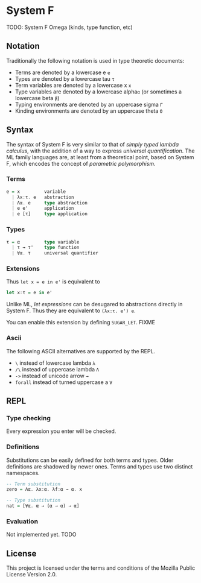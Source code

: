 # System F

TODO: System F Omega (kinds, type function, etc)

## Notation

Traditionally the following notation is used in type theoretic documents:

* Terms are denoted by a lowercase e `e`
* Types are denoted by a lowercase tau `τ`
* Term variables are denoted by a lowercase x `x`
* Type variables are denoted by a lowercase alpha`α` (or sometimes a lowercase beta `β`)
* Typing environments are denoted by an uppercase sigma `Γ`
* Kinding environments are denoted by an uppercase theta `Θ`

## Syntax

The syntax of System F is very similar to that of _simply typed lambda calculus_, with the addition of a way to express _universal quantification_.
The ML family languages are, at least from a theoretical point, based on System F, which encodes the concept of _parametric polymorphism_.

### Terms

```haskell
e = x         variable
  | λx:τ. e   abstraction
  | Λα. e     type abstraction
  | e e'      application
  | e [τ]     type application
```

### Types

```haskell
τ = α         type variable
  | τ → τ'    type function
  | ∀α. τ     universal quantifier
```

### Extensions

Thus `let x = e in e'` is equivalent to

```haskell
let x:τ = e in e'
```

Unlike ML, _let expressions_ can be desugared to abstractions directly in System F.
Thus they are equivalent to `(λx:τ. e') e`.

You can enable this extension by defining `SUGAR_LET`. FIXME

### Ascii

The following ASCII alternatives are supported by the REPL.

* `\` instead of lowercase lambda `λ`
* `/\` instead of uppercase lambda `Λ`
* `->` instead of unicode arrow `→`
* `forall` instead of turned uppercase a `∀`

## REPL

### Type checking

Every expression you enter will be checked.

### Definitions

Substitutions can be easily defined for both terms and types.
Older definitions are shadowed by newer ones.
Terms and types use two distinct namespaces.

```haskell
-- Term substitution
zero = Λα. λx:α. λf:α → α. x

-- Type substitution
nat = [∀α. α → (α → α) → α]
```

### Evaluation

Not implemented yet. TODO

## License

This project is licensed under the terms and conditions of the Mozilla Public License Version 2.0.
